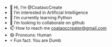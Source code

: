 - 👋 Hi, I’m @CoataocCreate
- 👀 I’m interested in Artificial Intelligence
- 🌱 I’m currently learning Python
- 💞️ I’m looking to collaborate on github
- 📫 How to reach me coataoccreater@gmail.com
- 😄 Pronouns: Human
- ⚡ Fun fact: You are Dumb

<!---
CoataocCreate/CoataocCreate is a ✨ special ✨ repository because its `README.md` (this file) appears on your GitHub profile.
You can click the Preview link to take a look at your changes.
--->
